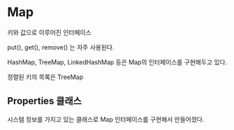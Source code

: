 # Map

키와 값으로 이루어진 인터페이스

put(), get(), remove() 는 자주 사용된다.

HashMap, TreeMap, LinkedHashMap 등은 Map의 인터페이스를 구현해두고 있다.

정렬된 키의 목록은 TreeMap

## Properties 클래스

시스템 정보를 가지고 있는 클래스로 Map 인터페이스를 구현해서 만들어졌다.